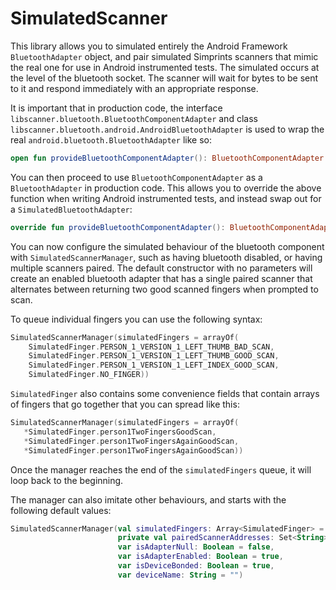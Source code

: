 # SimulatedScanner

This library allows you to simulated entirely the Android Framework `BluetoothAdapter` object, and pair simulated Simprints scanners that mimic the real one for use in Android instrumented tests. The simulated occurs at the level of the bluetooth socket. The scanner will wait for bytes to be sent to it and respond immediately with an appropriate response.

It is important that in production code, the interface `libscanner.bluetooth.BluetoothComponentAdapter` and class `libscanner.bluetooth.android.AndroidBluetoothAdapter` is used to wrap the real `android.bluetooth.BluetoothAdapter` like so:
```kotlin
open fun provideBluetoothComponentAdapter(): BluetoothComponentAdapter = AndroidBluetoothAdapter(BluetoothAdapter.getDefaultAdapter())
```
You can then proceed to use `BluetoothComponentAdapter` as a `BluetoothAdapter` in production code. This allows you to override the above function when writing Android instrumented tests, and instead swap out for a `SimulatedBluetoothAdapter`:
```kotlin
override fun provideBluetoothComponentAdapter(): BluetoothComponentAdapter = SimulatedBluetoothAdapter(SimulatedScannerManager())
```

You can now configure the simulated behaviour of the bluetooth component with `SimulatedScannerManager`, such as having bluetooth disabled, or having multiple scanners paired. The default constructor with no parameters will create an enabled bluetooth adapter that has a single paired scanner that alternates between returning two good scanned fingers when prompted to scan.

To queue individual fingers you can use the following syntax:
```kotlin
SimulatedScannerManager(simulatedFingers = arrayOf(
    SimulatedFinger.PERSON_1_VERSION_1_LEFT_THUMB_BAD_SCAN,
    SimulatedFinger.PERSON_1_VERSION_1_LEFT_THUMB_GOOD_SCAN,
    SimulatedFinger.PERSON_1_VERSION_1_LEFT_INDEX_GOOD_SCAN,
    SimulatedFinger.NO_FINGER))
```
`SimulatedFinger` also contains some convenience fields that contain arrays of fingers that go together that you can spread like this:
```kotlin
SimulatedScannerManager(simulatedFingers = arrayOf(
   *SimulatedFinger.person1TwoFingersGoodScan,
   *SimulatedFinger.person1TwoFingersAgainGoodScan,
   *SimulatedFinger.person1TwoFingersAgainGoodScan))
```
Once the manager reaches the end of the `simulatedFingers` queue, it will loop back to the beginning.

The manager can also imitate other behaviours, and starts with the following default values:
```kotlin
SimulatedScannerManager(val simulatedFingers: Array<SimulatedFinger> = SimulatedFinger.person1TwoFingersGoodScan,
                        private val pairedScannerAddresses: Set<String> = setOf(DEFAULT_MAC_ADDRESS),
                        var isAdapterNull: Boolean = false,
                        var isAdapterEnabled: Boolean = true,
                        var isDeviceBonded: Boolean = true,
                        var deviceName: String = "")
```
